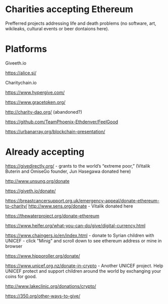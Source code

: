 # Charities accepting Ethereum

Prefferred projects addressing life and death problems (no software, art, wikileaks, cultural events or beer dontaions here).


# Platforms

Giveeth.io

https://alice.si/

Charitychain.io 

https://www.hypergive.com/

https://www.gracetoken.org/

http://charity-dao.org/ (abandoned?)

https://github.com/TeamPhoenix-Ethdenver/FeelGood

https://urbanarray.org/blockchain-presentation/ 

# Already accepting

https://givedirectly.org/ - grants to the world’s “extreme poor,” (Vitalik Buterin and OmiseGo founder, Jun Hasegawa donated here)

http://www.unsung.org/donate

https://giveth.io/donate/

https://breastcancersupport.org.uk/emergency-appeal/donate-ethereum-to-charity/ 
http://www.sens.org/donate - Vitalik donated here 

https://thewaterproject.org/donate-ethereum

https://www.heifer.org/what-you-can-do/give/digital-currency.html

https://www.chaingers.io/en/index.html - donate to Syrian children with UNICEF - click "Minig" and scroll down to see ethereum address or mine in browser  

https://www.hipporoller.org/donate/  

https://www.unicef.org.nz/donate-in-crypto - Another UNICEF project. Help UNICEF protect and support children around the world by exchanging your coins for good.

http://www.lakeclinic.org/donations/crypto/

https://350.org/other-ways-to-give/
